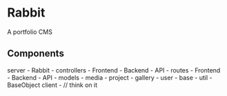 Rabbit
======

A portfolio CMS

Components
----------
server
    - Rabbit
    - controllers
        - Frontend
        - Backend
        - API
    - routes
        - Frontend
        - Backend
        - API
    - models
        - media
        - project
        - gallery
        - user
        - base
    - util
        - BaseObject
client
    - // think on it